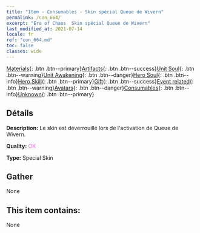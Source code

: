 ```yaml
---
title: "Item - Consumables - Skin spécial Queue de Wivern"
permalink: /con_664/
excerpt: "Era of Chaos  Skin spécial Queue de Wivern"
last_modified_at: 2021-07-14
locale: fr
ref: "con_664.md"
toc: false
classes: wide
---
```

 [Materials](/ItemsFR/){: .btn .btn--primary}[Artifacts](/ItemsFR/Artifacts/){: .btn .btn--success}[Unit Soul](/ItemsFR/UnitSoul/){: .btn .btn--warning}[Unit Awakening](/ItemsFR/UnitAwakening/){: .btn .btn--danger}[Hero Soul](/ItemsFR/HeroSoul/){: .btn .btn--info}[Hero Skill](/ItemsFR/HeroSkill/){: .btn .btn--primary}[Gift](/ItemsFR/Gift/){: .btn .btn--success}[Event related](/ItemsFR/Events/){: .btn .btn--warning}[Avatars](/ItemsFR/Avatars/){: .btn .btn--danger}[Consumables](/ItemsFR/Consumables/){: .btn .btn--info}[Unknown](/ItemsFR/Unknown/){: .btn .btn--primary}

## Détails
 **Description:** Le skin est déverrouillé lors de l'activation de Queue de Wivern.

 **Quality:** <span style="color: #DA70D6">OK</span>

 **Type:** Special Skin

## Gather

  None

## This item contains:

  None

